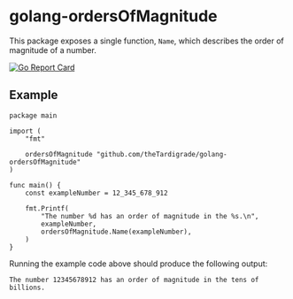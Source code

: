 # golang-ordersOfMagnitude

This package exposes a single function, ```Name```, which describes the order of magnitude of a number.

[![Go Report Card](https://goreportcard.com/badge/github.com/theTardigrade/golang-ordersOfMagnitude)](https://goreportcard.com/report/github.com/theTardigrade/golang-ordersOfMagnitude)

## Example

```golang
package main

import (
	"fmt"

	ordersOfMagnitude "github.com/theTardigrade/golang-ordersOfMagnitude"
)

func main() {
	const exampleNumber = 12_345_678_912

	fmt.Printf(
		"The number %d has an order of magnitude in the %s.\n",
		exampleNumber,
		ordersOfMagnitude.Name(exampleNumber),
	)
}
```

Running the example code above should produce the following output:

```
The number 12345678912 has an order of magnitude in the tens of billions.
```